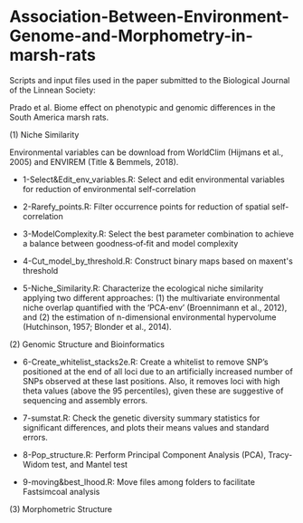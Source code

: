 # Association-Between-Environment-Genome-and-Morphometry-in-marsh-rats
Scripts and input files used in the paper submitted to the Biological Journal of the Linnean Society: 

Prado et al. Biome effect on phenotypic and genomic differences in the South America marsh rats.

(1) Niche Similarity

Environmental variables can be download from WorldClim (Hijmans et al., 2005) and ENVIREM (Title & Bemmels, 2018). 

- 1-Select&Edit_env_variables.R:
  Select and edit environmental variables for reduction of environmental self-correlation

- 2-Rarefy_points.R:
  Filter occurrence points for reduction of spatial self-correlation

- 3-ModelComplexity.R:
  Select the best parameter combination to achieve a balance between goodness‐of‐fit and model complexity

- 4-Cut_model_by_threshold.R:
  Construct binary maps based on maxent's threshold
  
- 5-Niche_Similarity.R:
  Characterize the ecological niche similarity applying two different approaches: (1) the multivariate environmental niche overlap quantified with the ‘PCA-env’ (Broennimann et al., 2012), and (2) the estimation of n-dimensional environmental hypervolume (Hutchinson, 1957; Blonder et al., 2014). 
 
(2) Genomic Structure and Bioinformatics

- 6-Create_whitelist_stacks2e.R:
  Create a whitelist to remove SNP’s positioned at the end of all loci due to an artificially increased number of SNPs observed at these last positions. Also, it removes loci with high theta values (above the 95 percentiles), given these are suggestive of sequencing and assembly errors. 
  
- 7-sumstat.R:
  Check the genetic diversity summary statistics for significant differences, and plots their means values and standard errors.
  
- 8-Pop_structure.R:
  Perform Principal Component Analysis (PCA), Tracy-Widom test, and Mantel test 
  
- 9-moving&best_lhood.R:
 Move files among folders to facilitate Fastsimcoal analysis
  
(3) Morphometric Structure 

